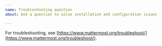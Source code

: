 ```yaml
---
name: Troubleshooting question
about: Ask a question to solve installation and configuration issues 

---
```


For troubleshooting, see [https://www.mattermost.org/troubleshoot/](https://www.mattermost.org/troubleshoot/).
